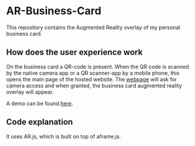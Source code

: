 # AR-Business-Card

This repository contains the Augmented Reality overlay of my personal business card.

## How does the user experience work

On the business card a QR-code is present. When the QR code is scanned by the native camera app or a QR scanner-app by a mobile phone, this opens the main page of the hosted website.
The [webpage](https://richardballaux.github.io/AR-Business-Card/) will ask for camera access and when granted, the business card augmented reality overlay will appear.

A demo can be found [here](https://youtu.be/VKTLNFiDXvw).

## Code explanation

It uses AR.js, which is built on top of aframe.js.

